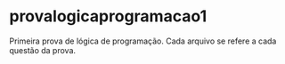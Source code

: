 # provalogicaprogramacao1
Primeira prova de lógica de programação. Cada arquivo se refere a cada questão da prova.
